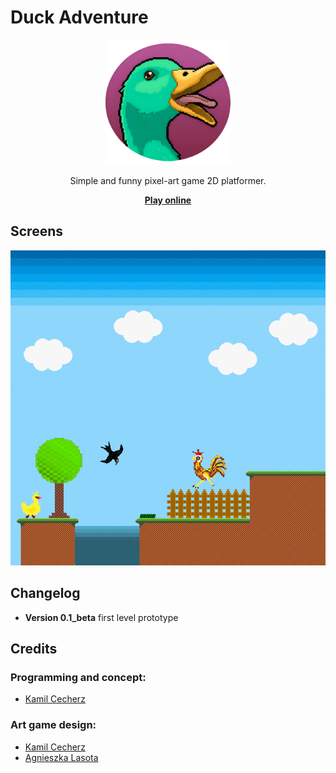 # Duck Adventure

<p align="center">
  <img alt="Duck Adventure" src="icon.svg" width="200">
  <p align="center">
  Simple and funny pixel-art game 2D platformer.
  </p>
  <p align="center"> 
    <a href="https://cecherz.itch.io/duck-adventure">
      <b>Play online</b>
    </a>
  </p>
</p>


## Screens

![Concept Art 1](concept_art_1.png)

## Changelog

* **Version 0.1_beta** first level prototype

## Credits 

### Programming and concept:

* [Kamil Cecherz](https://cecherz.pl/)

### Art game design:

* [Kamil Cecherz](https://cecherz.pl/)
* [Agnieszka Lasota](https://www.facebook.com/profile.php?id=100005252026390)
